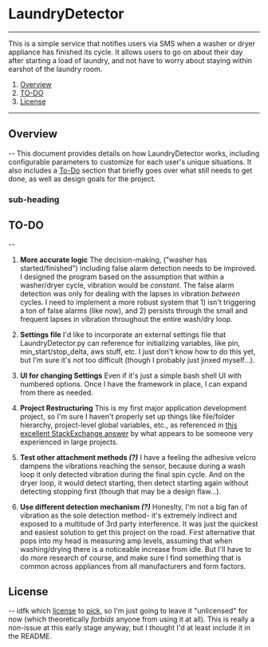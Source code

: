 # LaundryDetector
---

This is a simple service that notifies users via SMS when a washer or dryer appliance has finished its cycle. It allows users to go on about their day
after starting a load of laundry, and not have to worry about staying within earshot of the laundry room.

1. [Overview](#overview)
2. [TO-DO](#todo)
3. [License](#license)

---

## <a name="overview"></a>Overview
--
This document provides details on how LaundryDetector works, including configurable parameters to customize for each user's unique situations.
It also includes a [To-Do](#ToDo) section that briefly goes over what still needs to get done, as well as design goals for the project.

### sub-heading


## <a name="todo"></a>TO-DO
--

1. **More accurate logic**
The decision-making, ("washer has started/finished") including false alarm detection needs to be improved. I designed the program based on the assumption
that within a washer/dryer cycle, vibration would be *constant*. The false alarm detection was only for dealing with the lapses in vibration *between* cycles.
I need to implement a more robust system that 1) isn't triggering a ton of false alarms (like now), and 2) persists through the small and frequent lapses
in vibration throughout the entire wash/dry loop.

2. **Settings file**
I'd like to incorporate an external settings file that LaundryDetector.py can reference for initializing variables, like pin, min_start/stop_delta, aws stuff, etc.
I just don't know how to do this yet, but I'm sure it's not too difficult (though I probably just jinxed myself...).

3. **UI for changing Settings**
Even if it's just a simple bash shell UI with numbered options. Once I have the framework in place, I can expand from there as needed.

4. **Project Restructuring**
This is my first major application development project, so I'm sure I haven't properly set up things like file/folder hierarchy, project-level
global variables, etc., as referenced in [this excellent StackExchange answer](https://stackoverflow.com/a/43794480/4166505) by what appears to be someone very experienced in large projects.

5. **Test other attachment methods *(?)***
I have a feeling the adhesive velcro dampens the vibrations reaching the sensor, because during a wash loop it only detected vibration during the final
spin cycle. And on the dryer loop, it would detect starting, then detect starting again without detecting stopping first (though that may be a design flaw...).

6. **Use different detection mechanism *(?)***
Honeslty, I'm not a big fan of vibration as the sole detection method- it's extremely indirect and exposed to a multitude of 3rd party interference. It was just the quickest
and easiest solution to get this project on the road. First alternative that pops into my head is measuring amp levels, assuming that when washing/drying there is a noticeable increase from idle.
But I'll have to do more research of course, and make sure I find something that is common across appliances from all manufacturers and form factors.

## <a name=license></a>License
--
idfk which [license](https://choosealicense.com/) to [pick](https://www.cio.com/article/2382115/open-source-tools/how-to-choose-the-best-license-for-your-open-source-software-project.html), so I'm just going to leave it "unlicensed" for now (which theoretically *forbids* anyone from using it at all).
This is really a non-issue at this early stage anyway, but I thought I'd at least include it in the README.
